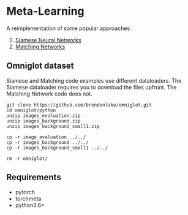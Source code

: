 # Meta-Learning

A reimplementation of some popular approaches
1. [Siamese Neural Networks](http://www.cs.toronto.edu/~gkoch/files/msc-thesis.pdf)
2. [Matching Networks](https://arxiv.org/pdf/1606.04080.pdf)

## Omniglot dataset
Siamese and Matching code examples use different dataloaders. The Siamese dataloader requires you to download the files upfront. The Matching Network code does not.

```
git clone https://github.com/brendenlake/omniglot.git
cd omniglot/python
unzip images_evaluation.zip
unzip images_background.zip
unzip images_background_small1.zip

cp -r image_evaluation ../../
cp -r images_background ../../
cp -r images_background_small1 ../../

rm -r omniglot/
```

## Requirements
- pytorch
- torchmeta
- python3.6+


